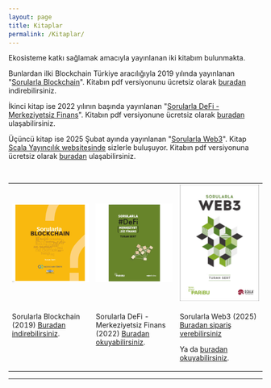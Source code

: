 ```yaml
---
layout: page
title: Kitaplar
permalink: /Kitaplar/
---
```


Ekosisteme katkı sağlamak amacıyla yayınlanan iki kitabım bulunmakta. 

Bunlardan ilki Blockchain Türkiye aracılığıyla 2019 yılında yayınlanan "[Sorularla Blockchain](http://bit.ly/Sorularla_Blockchain)". Kitabın pdf versiyonunu ücretsiz olarak [buradan](http://bit.ly/Sorularla_Blockchain) indirebilirsiniz.  

İkinci kitap ise 2022 yılının başında yayınlanan "[Sorularla DeFi - Merkeziyetsiz Finans](https://indd.adobe.com/view/f27e44be-3413-4473-a6a6-32b7f5165835)". Kitabın pdf versiyonune ücretsiz olarak [buradan](https://indd.adobe.com/view/f27e44be-3413-4473-a6a6-32b7f5165835) ulaşabilirsiniz. 

Üçüncü kitap ise 2025 Şubat ayında yayınlanan "[Sorularla Web3](https://www.scalakitapci.com/sorularla-web3)". Kitap [Scala Yayıncılık websitesinde](https://www.scalakitapci.com/sorularla-web3) sizlerle buluşuyor. Kitabın pdf versiyonuna ücretsiz olarak [buradan](https://play.google.com/store/books/details?id=mNVFEQAAQBAJ) ulaşabilirsiniz. 

&nbsp;

<table>
<tr>
<td style="width:33%">
<img src="/assets/Sorularla_Blockchain_kapak.jpg">
</td>
<td style="width:33%">
<img src="/assets/Sorularla_DeFi_kapak_v2.jpg"></td>
<td style="width:34%">
<img src="/assets/Sorularla_Web3_kapak_v3.jpg"></td>
</tr>
<tr>
<td style="width:33%; vertical-align:top">
<p>Sorularla Blockchain (2019)  <a href="http://bit.ly/Sorularla_Blockchain">Buradan indirebilirsiniz</a>.</p> 
</td>
<td style="width:33%; vertical-align:top">
<p>Sorularla DeFi - Merkeziyetsiz Finans (2022) <a href="https://indd.adobe.com/view/5b99bb77-877f-47f7-a881-33ef427205b6">Buradan okuyabilirsiniz</a>.</p>
</td>
<td style="width:34%; vertical-align:top">
<p>Sorularla Web3 (2025)  <a href="https://www.scalakitapci.com/sorularla-web3">Buradan sipariş verebilirsiniz</a></p> <p>Ya da <a href="https://play.google.com/store/books/details?id=mNVFEQAAQBAJ">buradan okuyabilirsiniz</a>.</p>
</td>
</tr> 
  
</table>

---

&nbsp;

